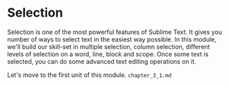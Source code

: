 Selection
==========

Selection is one of the most powerful features of Sublime Text. It gives you
number of ways to select text in the easiest way possible. In this module,
we'll build our skill-set in multiple selection, column selection, different 
levels of selection on a word, line, block and scope. Once some text is
selected, you can do some advanced text editing operations on it.

Let's move to the first unit of this module. `chapter_3_1.md` 